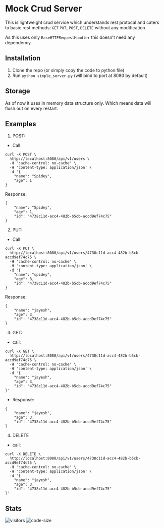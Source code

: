 # Mock Crud Server
This is lightweight crud service which understands rest protocal
and caters to basic rest methods: `GET` `PUT`, `POST`, `DELETE` without
any modification.

As this uses only `BaseHTTPRequestHandler` this doesn't need any
dependency.

## Installation
1. Clone the repo (or simply copy the code to python file)
2. Run `python simple_server.py` (will bind to port at 8080 by default)


## Storage
As of now it uses in memory data structure only. Which means data
will flush out on every restart.

## Examples
1. POST:
- Call
```
curl -X POST \
  http://localhost:8080/api/v1/users \
  -H 'cache-control: no-cache' \
  -H 'content-type: application/json' \
  -d '{
	"name": "Spidey",
	"age": 1
}
```

Response: 
```
{
	"name": "Spidey",
	"age": 1,
	"id": "4738c11d-acc4-482b-b5cb-accd9ef74c75"
}
```

2. PUT:
- Call
```
curl -X PUT \
  http://localhost:8080/api/v1/users/4738c11d-acc4-482b-b5cb-accd9ef74c75 \
  -H 'cache-control: no-cache' \
  -H 'content-type: application/json' \
  -d '{
    "name": "spidey",
    "age": 3,
    "id": "4738c11d-acc4-482b-b5cb-accd9ef74c75"
}
```

Response: 
```
{
	"name": "jayesh",
	"age": 3,
	"id": "4738c11d-acc4-482b-b5cb-accd9ef74c75"
}
```

3. GET:

- call:
```
curl -X GET \
  http://localhost:8080/api/v1/users/4738c11d-acc4-482b-b5cb-accd9ef74c75 \
  -H 'cache-control: no-cache' \
  -H 'content-type: application/json' \
  -d '{
    "name": "jayesh",
    "age": 3,
    "id": "4738c11d-acc4-482b-b5cb-accd9ef74c75"
}'
```

- Response:
```
{
	"name": "jayesh",
	"age": 3,
	"id": "4738c11d-acc4-482b-b5cb-accd9ef74c75"
}
```

4. DELETE

- call:
```
curl -X DELETE \
  http://localhost:8080/api/v1/users/4738c11d-acc4-482b-b5cb-accd9ef74c75 \
  -H 'cache-control: no-cache' \
  -H 'content-type: application/json' \
  -d '{
    "name": "jayesh",
    "age": 3,
    "id": "4738c11d-acc4-482b-b5cb-accd9ef74c75"
}'
```
## Stats
![visitors](https://visitor-badge.glitch.me/badge?page_id=jayeshathila.Mock-Crud-Server)	![code-size](https://img.shields.io/github/languages/code-size/jayeshathila/Mock-Crud-Server)
